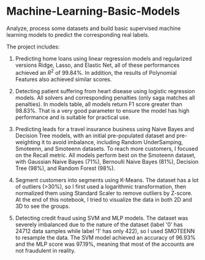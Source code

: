 # Machine-Learning-Basic-Models
Analyze, process some datasets and build basic supervised machine learning models to predict the corresponding real labels.

The project includes:

1. Predicting home loans using linear regression models and regularized versions Ridge, Lasso, and Elastic Net, all of these performances achieved an $R^2$ of 99.84%. In addition, the results of Polynomial Features also achieved similar scores.

2. Detecting patient suffering from heart disease using logistic regression models. All solvers and corresponding penalties (only saga matches all penalties). In models table, all models return F1 score greater than 98.83%. That is a very good parameter to ensure the model has high performance and is suitable for practical use.

3. Predicting leads for a travel insurance business using Naive Bayes and Decision Tree models, with an initial pre-populated dataset and pre-weighting it to avoid imbalance, including Random UnderSamping, Smoteenn, and Smoteenn datasets. To reach more customers, I focused on the Recall metric. All models perform best on the Smoteenn dataset, with Gaussian Naive Bayes (71%), Bernoulli Naive Bayes (81%), Decision Tree (98%), and Random Forest (98%).

4. Segment customers into segments using K-Means. The dataset has a lot of outliers (>30%), so I first used a logarithmic transformation, then normalized them using Standard Scaler to remove outliers by Z-score. At the end of this notebook, I tried to visualize the data in both 2D and 3D to see the groups.

5. Detecting credit fraud using SVM and MLP models. The dataset was severely imbalanced due to the nature of the dataset (label '0' has 24712 data samples while label '1' has only 422), so I used SMOTEENN to resample the data. The SVM model achieved an accuracy of 96.93% and the MLP score was 97.19%, meaning that most of the accounts are not fraudulent in reality.
